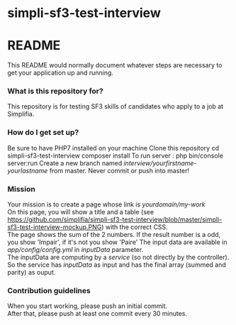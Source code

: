 # simpli-sf3-test-interview

# README #

This README would normally document whatever steps are necessary to get your application up and running.

### What is this repository for? ###

This repository is for testing SF3 skills of candidates who apply to a job at Simplifia.

### How do I get set up? ###

Be sure to have PHP7 installed on your machine 
Clone this repository 
cd simpli-sf3-test-interview
composer install
To run server : php bin/console server:run
Create a new branch named *interview/yourfirstname-yourlastname* from master. Never commit or push into master!  

### Mission ###

Your mission is to create a page whose link is *yourdomain/my-work*  
On this page, you will show a title and a table (see https://github.com/simplifia/simpli-sf3-test-interview/blob/master/simpli-sf3-test-interview-mockup.PNG) with the correct CSS.  
The page shows the sum of the 2 numbers. If the result number is a odd, you show 'Impair', if it's not you show 'Paire'
The input data are available in *app/config/config.yml* in *inputData* parameter.  
The inputData are computing by a *service* (so not directly by the controller). So the service has *inputData* as input and has the final array (summed and parity) as ouput.


### Contribution guidelines ###
When you start working, please push an initial commit.  
After that, please push at least one commit every 30 minutes.

